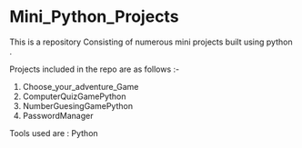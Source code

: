# Mini_Python_Projects
This is a repository Consisting of numerous mini projects built using python .

Projects included in the repo are as follows :- 
1.  Choose_your_adventure_Game
2.  ComputerQuizGamePython
3.  NumberGuesingGamePython
4.  PasswordManager

Tools used are : Python 
